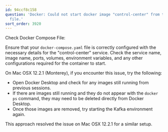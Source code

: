 ```yaml
---
id: 94ccf8c158
question: 'Docker: Could not start docker image "control-center" from the docker-compose.yaml
  file.'
sort_order: 3920
---
```


Check Docker Compose File:

Ensure that your `docker-compose.yaml` file is correctly configured with the necessary details for the "control-center" service. Check the service name, image name, ports, volumes, environment variables, and any other configurations required for the container to start.

On Mac OSX 12.2.1 (Monterey), if you encounter this issue, try the following:

- Open Docker Desktop and check for any images still running from previous sessions.
- If there are images still running and they do not appear with the `docker ps` command, they may need to be deleted directly from Docker Desktop.
- Once those images are removed, try starting the Kafka environment again.

This approach resolved the issue on Mac OSX 12.2.1 for a similar setup.